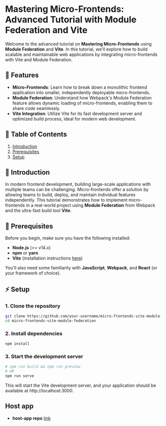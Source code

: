 # Mastering Micro-Frontends: Advanced Tutorial with Module Federation and Vite

Welcome to the advanced tutorial on **Mastering Micro-Frontends** using **Module Federation** and **Vite**. In this tutorial, we'll explore how to build scalable and maintainable web applications by integrating micro-frontends with Vite and Module Federation.

## 🚀 Features

- **Micro-Frontends**: Learn how to break down a monolithic frontend application into smaller, independently deployable micro-frontends.
- **Module Federation**: Understand how Webpack's Module Federation feature allows dynamic loading of micro-frontends, enabling them to share code seamlessly.
- **Vite Integration**: Utilize Vite for its fast development server and optimized build process, ideal for modern web development.

## 📖 Table of Contents

1. [Introduction](#introduction)
2. [Prerequisites](#prerequisites)
3. [Setup](#setup)

## 📝 Introduction

In modern frontend development, building large-scale applications with multiple teams can be challenging. Micro-frontends offer a solution by allowing teams to build, deploy, and maintain individual features independently. This tutorial demonstrates how to implement micro-frontends in a real-world project using **Module Federation** from Webpack and the ultra-fast build tool **Vite**.

## 🚧 Prerequisites

Before you begin, make sure you have the following installed:

- **Node.js** (>= v14.x)
- **npm** or **yarn**
- **Vite** (installation instructions [here](https://vitejs.dev/))

You'll also need some familiarity with **JavaScript**, **Webpack**, and **React** (or your framework of choice).

## ⚡ Setup

### 1. Clone the repository

```bash
git clone https://github.com/your-username/micro-frontends-vite-module-federation.git
cd micro-frontends-vite-module-federation
```

### 2. Install dependencies

```bash
npm install
```

### 3. Start the development server

```bash
# npm run build && npm run preview
# OR
npm run serve
```

This will start the Vite development server, and your application should be available at http://localhost:3000.

## Host app

- **host-app repo** [link](https://github.com/youssef103/mf-host-app.git)
